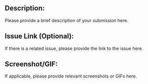 ## Description:

Please provide a brief description of your submission here.

## Issue Link (Optional):

If there is a related issue, please provide the link to the issue here.

## Screenshot/GIF:

If applicable, please provide relevant screenshots or GIFs here.